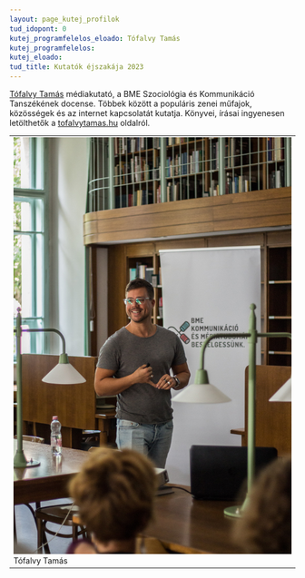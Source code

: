 ```yaml
---
layout: page_kutej_profilok
tud_idopont: 0
kutej_programfelelos_eloado: Tófalvy Tamás 
kutej_programfelelos: 
kutej_eloado:
tud_title: Kutatók éjszakája 2023 
---
```


[Tófalvy Tamás](www.tofalvytamas.hu) médiakutató, a BME Szociológia és Kommunikáció Tanszékének docense. Többek között a populáris zenei műfajok, közösségek és az internet kapcsolatát kutatja. Könyvei, írásai ingyenesen letölthetők a [tofalvytamas.hu](www.tofalvytamas.hu) oldalról.


 <table class="picture">
<tr>
<td>

<div class="gallery">
    <img src="images/tofalvy_tamas.jpg" max-width="250" max-height="200">
  <div class="desc">Tófalvy Tamás</div>
</div>

</td>
</tr>
</table>
